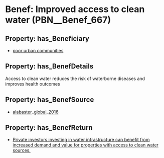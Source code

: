 # Benef: __Improved access to clean water__ (PBN__Benef_667)

## Property: has_Beneficiary

* [poor urban communities](../Stakeholder/PBN__Stakeholder_276)

## Property: has_BenefDetails

Access to clean water reduces the risk of waterborne diseases and improves health outcomes

## Property: has_BenefSource

* [alabaster_global_2016](../Article/PBN__Article_132)

## Property: has_BenefReturn

* [Private investors investing in water infrastructure can benefit from increased demand and value for properties with access to clean water sources.](../BenefReturn/PBN__BenefReturn_713)

